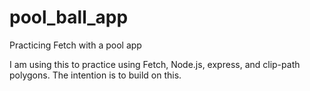 # pool_ball_app
Practicing Fetch with a pool app

I am using this to practice using Fetch, Node.js, express, and clip-path polygons. The intention is to build on this.
